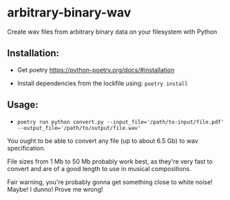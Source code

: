 # arbitrary-binary-wav
Create wav files from arbitrary binary data on your filesystem with Python

## Installation:

- Get poetry https://python-poetry.org/docs/#installation

- Install dependencies from the lockfile using: `poetry install`

## Usage:

- `poetry run python convert.py --input_file='/path/to-input/file.pdf' --output_file='/path/to/output/file.wav'`

You ought to be able to convert any file (up to about 6.5 Gb) to wav specification.

File sizes from 1 Mb to 50 Mb probably work best, as they're very fast to convert and are of a good
length to use in musical compositions.

Fair warning, you're probably gonna get something close to white noise! Maybe! I dunno! Prove me wrong!
